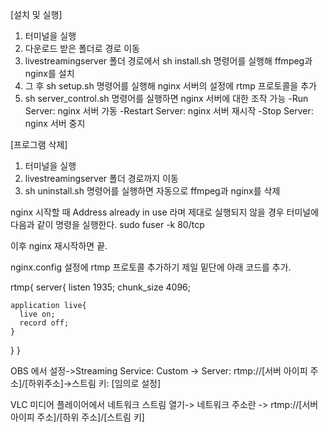 [설치 및 실행]

1. 터미널을 실행
2. 다운로드 받은 폴더로 경로 이동
3. livestreamingserver 폴더 경로에서 sh install.sh 명령어를 실행해 ffmpeg과 nginx를 설치
4. 그 후 sh setup.sh 명령어를 실행해 nginx 서버의 설정에 rtmp 프로토콜을 추가
5. sh server_control.sh 명령어를 실행하면 nginx 서버에 대한 조작 가능
-Run Server: nginx 서버 가동
-Restart Server: nginx 서버 재시작
-Stop Server: nginx 서버 중지


[프로그램 삭제]

1. 터미널을 실행
2. livestreamingserver 폴더 경로까지 이동
3. sh uninstall.sh 명령어를 실행하면 자동으로 ffmpeg과 nginx를 삭제








nginx 시작할 때 Address already in use 라며 제대로 실행되지 않을 경우 터미널에 다음과 같이 명령을 실행한다.
sudo fuser -k 80/tcp

이후 nginx 재시작하면 끝.

nginx.config 설정에 rtmp 프로토콜 추가하기
제일 밑단에 아래 코드를 추가.

rtmp{
  server{
    listen 1935;
    chunk_size 4096;

    application live{
      live on;
      record off;
    }
  }
}

OBS 에서 설정->Streaming Service: Custom -> Server: rtmp://[서버 아이피 주소]/[하위주소]->스트림 키: [임의로 설정]

VLC 미디어 플레이어에서 네트워크 스트림 열기-> 네트워크 주소란 -> rtmp://[서버 아이피 주소]/[하위 주소]/[스트림 키]
